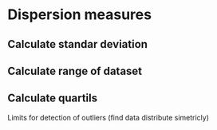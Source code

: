 # Dispersion measures

## Calculate standar deviation 

## Calculate range of dataset

## Calculate quartils

Limits for detection of outliers (find data distribute simetricly)
